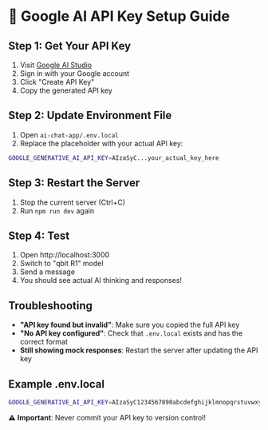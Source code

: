 # 🔑 Google AI API Key Setup Guide

## Step 1: Get Your API Key

1. Visit [Google AI Studio](https://makersuite.google.com/app/apikey)
2. Sign in with your Google account
3. Click "Create API Key"
4. Copy the generated API key

## Step 2: Update Environment File

1. Open `ai-chat-app/.env.local`
2. Replace the placeholder with your actual API key:

```bash
GOOGLE_GENERATIVE_AI_API_KEY=AIzaSyC...your_actual_key_here
```

## Step 3: Restart the Server

1. Stop the current server (Ctrl+C)
2. Run `npm run dev` again

## Step 4: Test

1. Open http://localhost:3000
2. Switch to "qbit R1" model
3. Send a message
4. You should see actual AI thinking and responses!

## Troubleshooting

- **"API key found but invalid"**: Make sure you copied the full API key
- **"No API key configured"**: Check that `.env.local` exists and has the correct format
- **Still showing mock responses**: Restart the server after updating the API key

## Example .env.local

```bash
GOOGLE_GENERATIVE_AI_API_KEY=AIzaSyC1234567890abcdefghijklmnopqrstuvwxyz
```

⚠️ **Important**: Never commit your API key to version control!
